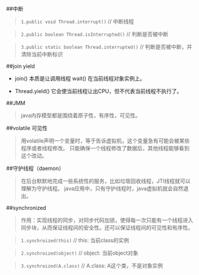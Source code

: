 ##中断
> `1.public void Thread.interrupt()` // 中断线程

> `2.public boolean Thread.isInterrupted()` // 判断是否被中断

> `3.public static boolean Thread.interrupted()` // 判断是否被中断，并清除当前中断标识

##join yield
 + join() 本质是让调用线程 wait() 在当前线程对象实例上。

 + Thread.yield() 它会使当前线程让出CPU，但不代表当前线程不执行了。
 
##JMM
> java内存模型都是围绕着原子性，有序性，可见性。

##volatile 可见性
> 用volatile声明一个变量时，等于告诉虚拟机，这个变量急有可能会被某些程序或者线程修改。
> 只能确保一个线程修改了数据后，其他线程能够看到这个改动。

##守护线程（daemon）
> 在后台默默地完成一些系统性的服务，比如垃圾回收线程，JTI线程就可以理解为守护线程。
> java应用中，只有守护线程时，java虚拟机就会自然退出。

##synchronized
> 作用：实现线程的同步，对同步代码加锁，使得每一次只能有一个线程进入同步块，从而保证线程间的安全性。还可以保证线程间的可见性和有序性。

> `1.synchroized(this)` // this: 当前class的实例

> `2.synchroized(object)` // object: 当前object对象

> `3.synchroized(A.class)` // A.class: A这个类，不是对象实例

